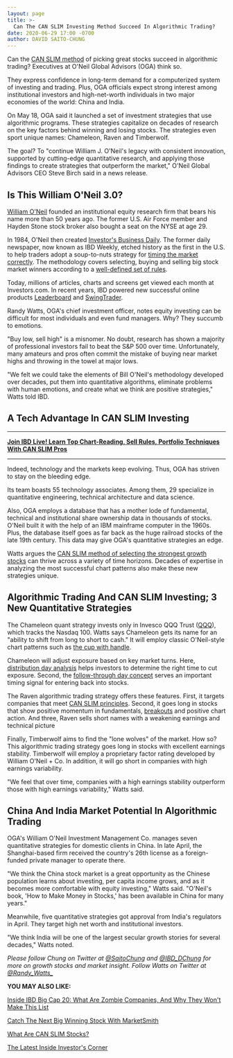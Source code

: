 ```yaml
---
layout: page
title: >-
  Can The CAN SLIM Investing Method Succeed In Algorithmic Trading?
date: 2020-06-29 17:00 -0700
author: DAVID SAITO-CHUNG
---
```





Can the [CAN SLIM method](https://www.investors.com/ibd-university/can-slim/) of picking great stocks succeed in algorithmic trading? Executives at O'Neil Global Advisors (OGA) think so.




They express confidence in long-term demand for a computerized system of investing and trading. Plus, OGA officials expect strong interest among institutional investors and high-net-worth individuals in two major economies of the world: China and India.


On May 18, OGA said it launched a set of investment strategies that use algorithmic programs. These strategies capitalize on decades of research on the key factors behind winning and losing stocks. The strategies even sport unique names: Chameleon, Raven and Timberwolf.


The goal? To "continue William J. O'Neil's legacy with consistent innovation, supported by cutting-edge quantitative research, and applying those findings to create strategies that outperform the market," O'Neil Global Advisors CEO Steve Birch said in a news release.


Is This William O'Neil 3.0?
---------------------------


[William O'Neil](https://www.investors.com/news/management/leaders-and-success/bill-oneil-ibd-founder-and-stock-investor-success-tips/) founded an institutional equity research firm that bears his name more than 50 years ago. The former U.S. Air Force member and Hayden Stone stock broker also bought a seat on the NYSE at age 29.


In 1984, O'Neil then created [Investor's Business Daily](https://www.investors.com/ibd-videos/). The former daily newspaper, now known as IBD Weekly, etched history as the first in the U.S. to help traders adopt a soup-to-nuts strategy for [timing the market correctly](https://www.investors.com/how-to-invest/investors-corner/follow-through-signals-market-uptrend/). The methodology covers selecting, buying and selling big stock market winners according to a [well-defined set of rules](https://www.investors.com/category/how-to-invest/investors-corner/).


Today, millions of articles, charts and screens get viewed each month at Investors.com. In recent years, IBD powered new successful online products [Leaderboard](https://leaderboard.investors.com/) and [SwingTrader](https://swingtrader.investors.com/#/).


Randy Watts, OGA's chief investment officer, notes equity investing can be difficult for most individuals and even fund managers. Why? They succumb to emotions.


"Buy low, sell high" is a misnomer. No doubt, research has shown a majority of professional investors fail to beat the S&P 500 over time. Unfortunately, many amateurs and pros often commit the mistake of buying near market highs and throwing in the towel at major lows.


"We felt we could take the elements of Bill O'Neil's methodology developed over decades, put them into quantitative algorithms, eliminate problems with human emotions, and create what we think are positive strategies," Watts told IBD.


A Tech Advantage In CAN SLIM Investing
--------------------------------------




---


[**Join IBD Live! Learn Top Chart-Reading, Sell Rules, Portfolio Techniques With CAN SLIM Pros**](https://shop.investors.com/offer/splashresponsive.aspx?id=IBD-Live)




---


Indeed, technology and the markets keep evolving. Thus, OGA has striven to stay on the bleeding edge.


Its team boasts 55 technology associates. Among them, 29 specialize in quantitative engineering, technical architecture and data science.


Also, OGA employs a database that has a mother lode of fundamental, technical and institutional share ownership data in thousands of stocks. O'Neil built it with the help of an IBM mainframe computer in the 1960s. Plus, the database itself goes as far back as the huge railroad stocks of the late 19th century. This data may give OGA's quantitative strategies an edge.


Watts argues the [CAN SLIM method of selecting the strongest growth stocks](https://www.investors.com/ibd-university/can-slim/) can thrive across a variety of time horizons. Decades of expertise in analyzing the most successful chart patterns also make these new strategies unique.


Algorithmic Trading And CAN SLIM Investing; 3 New Quantitative Strategies
-------------------------------------------------------------------------



The Chameleon quant strategy invests only in Invesco QQQ Trust ([QQQ](https://research.investors.com/quote.aspx?symbol=QQQ)), which tracks the Nasdaq 100. Watts says Chameleon gets its name for an "ability to shift from long to short to cash." It will employ classic O'Neil-style chart patterns such as [the cup with handle](https://www.investors.com/how-to-invest/investors-corner/the-basics-how-to-analyze-a-stocks-cup-with-handle/).


Chameleon will adjust exposure based on key market turns. Here, [distribution day analysis](https://www.investors.com/how-to-invest/investors-corner/how-do-you-spot-a-major-market-top-easy-look-for-heavy-distribution/) helps investors to determine the right time to cut exposure. Second, the [follow-through day concept](https://www.investors.com/how-to-invest/investors-corner/follow-through-signals-market-uptrend/) serves an important timing signal for entering back into stocks.


The Raven algorithmic trading strategy offers these features. First, it targets companies that meet [CAN SLIM principles](https://www.investors.com/ibd-university/can-slim/). Second, it goes long in stocks that show positive momentum in fundamentals, [breakouts](https://www.investors.com/how-to-invest/investors-corner/what-is-stock-breakout/) and positive chart action. And three, Raven sells short names with a weakening earnings and technical picture


Finally, Timberwolf aims to find the "lone wolves" of the market. How so? This algorithmic trading strategy goes long in stocks with excellent earnings stability. Timberwolf will employ a proprietary factor rating developed by William O'Neil + Co. In addition, it will go short in companies with high earnings variability.


"We feel that over time, companies with a high earnings stability outperform those with high earnings variability," Watts said.


China And India Market Potential In Algorithmic Trading
-------------------------------------------------------


OGA's William O'Neil Investment Management Co. manages seven quantitative strategies for domestic clients in China. In late April, the Shanghai-based firm received the country's 26th license as a foreign-funded private manager to operate there.


"We think the China stock market is a great opportunity as the Chinese population learns about investing, per capita income grows, and as it becomes more comfortable with equity investing," Watts said. "O'Neil's book, 'How to Make Money in Stocks,' has been available in China for many years."


Meanwhile, five quantitative strategies got approval from India's regulators in April. They target high net worth and institutional investors.


"We think India will be one of the largest secular growth stories for several decades," Watts noted.


*Please follow Chung on Twitter at [@SaitoChung](https://twitter.com/SaitoChung) and [@IBD\_DChung](https://twitter.com/IBD_DChung) for more on growth stocks and market insight. Follow Watts on Twitter at [@Randy\_Watts\_](https://twitter.com/Randy_Watts_)*


**YOU MAY ALSO LIKE:**


[Inside IBD Big Cap 20: What Are Zombie Companies, And Why They Won't Make This List](https://www.investors.com/stock-lists/ibd-big-cap-20/zombie-companies-what-are-they-and-why-they-do-not-make-ibd-stock-list/)


[Catch The Next Big Winning Stock With MarketSmith](https://shop.investors.com/offer/splashresponsive.aspx?id=ms-3weeks)


[What Are CAN SLIM Stocks?](https://www.investors.com/how-to-invest/investors-corner/can-slim-stocks-how-to-find-stock-market-winners/)


[The Latest Inside Investor's Corner](https://www.investors.com/category/how-to-invest/investors-corner/)




